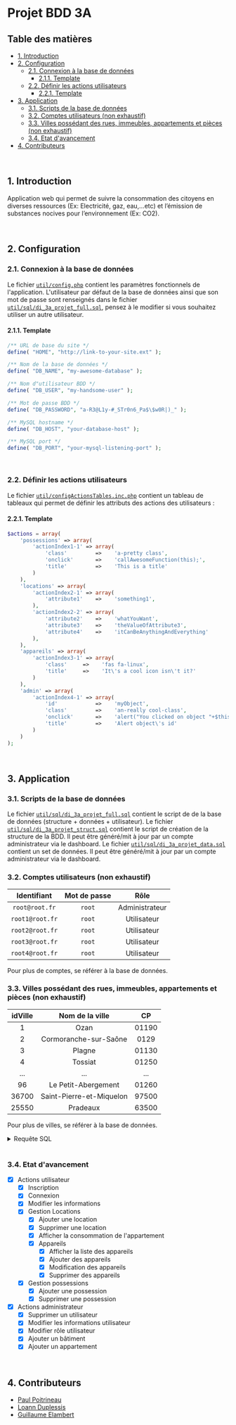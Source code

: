 Projet BDD 3A
============= 

## Table des matières

- [1. Introduction](#1-introduction)
- [2. Configuration](#2-configuration)
  - [2.1. Connexion à la base de données](#21-connexion-à-la-base-de-données)
    - [2.1.1. Template](#211-template)
  - [2.2. Définir les actions utilisateurs](#22-définir-les-actions-utilisateurs)
    - [2.2.1. Template](#221-template)
- [3. Application](#3-application)
  - [3.1. Scripts de la base de données](#31-scripts-de-la-base-de-données)
  - [3.2. Comptes utilisateurs (non exhaustif)](#32-comptes-utilisateurs-non-exhaustif)
  - [3.3. Villes possédant des rues, immeubles, appartements et pièces (non exhaustif)](#33-villes-possédant-des-rues-immeubles-appartements-et-pièces-non-exhaustif)
  - [3.4. Etat d'avancement](#34-etat-davancement)
- [4. Contributeurs](#4-contributeurs)
<br>

## 1. Introduction

Application web qui permet de suivre la consommation des citoyens en diverses ressources (Ex: Electricité, gaz, eau,...etc) et l’émission de substances nocives pour l’environnement (Ex: CO2).

<br>

## 2. Configuration

### 2.1. Connexion à la base de données

Le fichier [`util/config.php`](util/config.php) contient les paramètres fonctionnels de l'application.
L'utilisateur par défaut de la base de données ainsi que son mot de passe sont renseignés dans le fichier [`util/sql/di_3a_projet_full.sql`](util/sql/di_3a_projet_full.sql), pensez à le modifier si vous souhaitez utiliser un autre utilisateur.



#### 2.1.1. Template

~~~php
/** URL de base du site */
define( "HOME", "http://link-to-your-site.ext" );

/** Nom de la base de données */
define( "DB_NAME", "my-awesome-database" );

/** Nom d"utilisateur BDD */
define( "DB_USER", "my-handsome-user" );

/** Mot de passe BDD */
define( "DB_PASSWORD", "a-R3@L1y-#_STr0n6_Pa$\$w0R|)_" );

/** MySQL hostname */
define( "DB_HOST", "your-database-host" );

/** MySQL port */
define( "DB_PORT", "your-mysql-listening-port" );
~~~

<br>

### 2.2. Définir les actions utilisateurs

Le fichier [`util/configActionsTables.inc.php`](util/configActionsTables.inc.php) contient un tableau de tableaux qui permet de définir les attributs des actions des utilisateurs :



#### 2.2.1. Template
~~~php
$actions = array(
    'possessions' => array(
        'actionIndex1-1' => array(
            'class'         =>    'a-pretty class',
            'onclick'       =>    'callAwesomeFunction(this);',
            'title'         =>    'This is a title'
        )
    ),
    'locations' => array(
        'actionIndex2-1' => array(
            'attribute1'    =>    'something1',
        ),
        'actionIndex2-2' => array(
            'attribute2'    =>    'whatYouWant',
            'attribute3'    =>    'theValueOfAttribute3',
            'attribute4'    =>    'itCanBeAnythingAndEverything'
        ),
    ),
    'appareils' => array(
        'actionIndex3-1' => array(
            'class'     =>    'fas fa-linux',
            'title'     =>    'It\'s a cool icon isn\'t it?'
        )
    ),
    'admin' => array(
        'actionIndex4-1' => array(
            'id'            =>    'myObject',
            'class'         =>    'an-really cool-class',
            'onclick'       =>    'alert("You clicked on object "+$this.id)',
            'title'         =>    'Alert object\'s id'
        )
    )
);
~~~

<br>

## 3. Application

### 3.1. Scripts de la base de données

Le fichier [`util/sql/di_3a_projet_full.sql`](util/sql/di_3a_projet_full.sql) contient le script de de la base de données (structure + données + utilisateur).
Le fichier [`util/sql/di_3a_projet_struct.sql`](util/sql/di_3a_projet_struct.sql) contient le script de création de la structure de la BDD. Il peut être généré/mit à jour par un compte administrateur via le dashboard.
Le fichier [`util/sql/di_3a_projet_data.sql`](util/sql/di_3a_projet_data.sql) contient un set de données. Il peut être généré/mit à jour par un compte administrateur via le dashboard.

### 3.2. Comptes utilisateurs (non exhaustif)

|   Identifiant   | Mot de passe |      Rôle      |
| :-------------: | :----------: | :------------: |
| `root@root.fr`  |    `root`    | Administrateur |
| `root1@root.fr` |    `root`    |  Utilisateur   |
| `root2@root.fr` |    `root`    |  Utilisateur   |
| `root3@root.fr` |    `root`    |  Utilisateur   |
| `root4@root.fr` |    `root`    |  Utilisateur   |

Pour plus de comptes, se référer à la base de données.
<br/>

### 3.3. Villes possédant des rues, immeubles, appartements et pièces (non exhaustif)

| idVille |     Nom de la ville      |  CP   |
| :-----: | :----------------------: | :---: |
|    1    |           Ozan           | 01190 |
|    2    |  Cormoranche-sur-Saône   | 0129  |
|    3    |          Plagne          | 01130 |
|    4    |         Tossiat          | 01250 |
|   ...   |           ...            |  ...  |
|   96    |   Le Petit-Abergement    | 01260 |
|  36700  | Saint-Pierre-et-Miquelon | 97500 |
|  25550  |         Pradeaux         | 63500 |

Pour plus de villes, se référer à la base de données.
<br/>
<details>
<summary>Requête SQL</summary>

Executer cette requête vous renverra la liste des villes qui possèdent des rues, des immeubles, des appartements et des pièces.

~~~sql
SELECT v.*
FROM ville v
INNER JOIN rue r
ON r.idVille = v.idVille
INNER JOIN immeuble i
ON i.idRue = r.idRue
INNER JOIN appartement a
LEFT JOIN piece p
ON  a.idImmeuble = p.idImmeuble
AND a.idAppartement = p.idAppartement
WHERE idPiece IS NOT NULL
GROUP BY v.idVille;
~~~

</details>
<br/>

### 3.4. Etat d'avancement

- [x] Actions utilisateur
    - [x] Inscription
    - [x] Connexion
    - [x] Modifier les informations
    - [x] Gestion Locations
        - [x] Ajouter une location
        - [x] Supprimer une location
        - [x] Afficher la consommation de l'appartement
        - [x] Appareils
          - [x] Afficher la liste des appareils
          - [x] Ajouter des appareils
          - [x] Modification des appareils
          - [x] Supprimer des appareils
    - [x] Gestion possessions
        - [x] Ajouter une possession
        - [x] Supprimer une possession
- [x] Actions administrateur
    - [x] Supprimer un utilisateur
    - [x] Modifier les informations utilisateur
    - [x] Modifier rôle utilisateur
    - [x] Ajouter un bâtiment
    - [x] Ajouter un appartement

<br>

## 4. Contributeurs

* [Paul Poitrineau](mailto:paul.poitrineau@etu.univ-tours.fr)
* [Loann Duplessis](mailto:loann.duplessis@etu.univ-tours.fr)
* [Guillaume Elambert](mailto:guillaume.elambert@yahoo.fr)